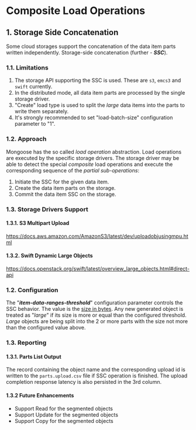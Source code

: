 # Composite Load Operations

## 1. Storage Side Concatenation

Some cloud storages support the concatenation of the data item parts written independently.
Storage-side concatenation (further - ***SSC***).

### 1.1. Limitations

1. The storage API supporting the SSC is used. These are `s3`, `emcs3` and `swift` currently.
2. In the distributed mode, all data item parts are processed by the single storage driver.
3. "Create" load type is used to split the *large* data items into the parts to write them
 separately.
4. It's strongly recommended to set "load-batch-size" configuration parameter to "1".

### 1.2. Approach

Mongoose has the so called *load operation* abstraction. Load operations are executed by the specific storage
drivers. The storage driver may be able to detect the special *composite* load operations and execute the
corresponding sequence of the *partial sub-operations*:

1. Initiate the SSC for the given data item.
2. Create the data item parts on the storage.
3. Commit the data item SSC on the storage.

### 1.3. Storage Drivers Support

#### 1.3.1. S3 Multipart Upload

https://docs.aws.amazon.com/AmazonS3/latest/dev/uploadobjusingmpu.html

#### 1.3.2. Swift Dynamic Large Objects

https://docs.openstack.org/swift/latest/overview_large_objects.html#direct-api

### 1.2. Configuration

The "***item-data-ranges-threshold***" configuration parameter controls the SSC behavior.
The value is the [size in bytes](../../../../interfaces/input/configuration#132-size). Any new generated object is
treated as "*large*" if its size is more or equal than the configured threshold. *Large* objects are
being split into the 2 or more parts with the size not more than the configured value above.

### 1.3. Reporting

#### 1.3.1. Parts List Output

The record containing the object name and the corresponding upload id is written to the
`parts.upload.csv` file if SSC operation is finished. The upload completion response latency is also
persisted in the 3rd column.

#### 1.3.2 Future Enhancements

* Support Read for the segmented objects
* Support Update for the segmented objects
* Support Copy for the segmented objects
